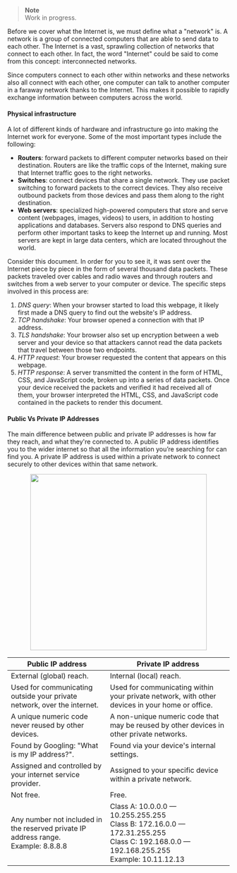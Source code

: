 > **Note**  
> Work in progress.

Before we cover what the Internet is, we must define what a "network" is. A network is a group of connected computers that are able to send data to each other. The Internet is a vast, sprawling collection of networks that connect to each other. In fact, the word "Internet" could be said to come from this concept: interconnected networks.

Since computers connect to each other within networks and these networks also all connect with each other, one computer can talk to another computer in a faraway network thanks to the Internet. This makes it possible to rapidly exchange information between computers across the world.

#### Physical infrastructure
A lot of different kinds of hardware and infrastructure go into making the Internet work for everyone. Some of the most important types include the following:

- **Routers**: forward packets to different computer networks based on their destination. Routers are like the traffic cops of the Internet, making sure that Internet traffic goes to the right networks.
- **Switches**: connect devices that share a single network. They use packet switching to forward packets to the correct devices. They also receive outbound packets from those devices and pass them along to the right destination.
- **Web servers**: specialized high-powered computers that store and serve content (webpages, images, videos) to users, in addition to hosting applications and databases. Servers also respond to DNS queries and perform other important tasks to keep the Internet up and running. Most servers are kept in large data centers, which are located throughout the world.

Consider this document. In order for you to see it, it was sent over the Internet piece by piece in the form of several thousand data packets. These packets traveled over cables and radio waves and through routers and switches from a web server to your computer or device. The specific steps involved in this process are:
1. _DNS query_: When your browser started to load this webpage, it likely first made a DNS query to find out the website's IP address.
2. _TCP handshake_: Your browser opened a connection with that IP address.
3. _TLS handshake_: Your browser also set up encryption between a web server and your device so that attackers cannot read the data packets that travel between those two endpoints.
4. _HTTP request_: Your browser requested the content that appears on this webpage.
5. _HTTP response_: A server transmitted the content in the form of HTML, CSS, and JavaScript code, broken up into a series of data packets. Once your device received the packets and verified it had received all of them, your browser interpreted the HTML, CSS, and JavaScript code contained in the packets to render this document.

#### Public Vs Private IP Addresses
The main difference between public and private IP addresses is how far they reach, and what they're connected to. A public IP address identifies you to the wider internet so that all the information you’re searching for can find you. A private IP address is used within a private network to connect securely to other devices within that same network.
<p align="center">
  <img src="https://user-images.githubusercontent.com/47757441/222959414-c82ad031-6768-4665-aa87-17617ea7f84f.png" width="400">
</p>

|Public IP address|Private IP address|
|---|---|
|External (global) reach.|Internal (local) reach.|
|Used for communicating outside your private network, over the internet.|Used for communicating within your private network, with other devices in your home or office.|
|A unique numeric code never reused by other devices.|A non-unique numeric code that may be reused by other devices in other private networks.|
|Found by Googling: "What is my IP address?".|Found via your device's internal settings.|
|Assigned and controlled by your internet service provider.|Assigned to your specific device within a private network.|
|Not free.|Free.|
|Any number not included in the reserved private IP address range.</br>Example: 8.8.8.8|Class A: 10.0.0.0 — 10.255.255.255</br>Class B: 172.16.0.0 — 172.31.255.255</br>Class C: 192.168.0.0 — 192.168.255.255</br>Example: 10.11.12.13|


